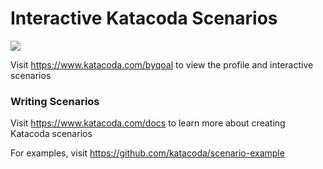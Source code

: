# Interactive Katacoda Scenarios

[![](http://shields.katacoda.com/katacoda/byqoal/count.svg)](https://www.katacoda.com/byqoal "Get your profile on Katacoda.com")

Visit https://www.katacoda.com/byqoal to view the profile and interactive scenarios

### Writing Scenarios
Visit https://www.katacoda.com/docs to learn more about creating Katacoda scenarios

For examples, visit https://github.com/katacoda/scenario-example
